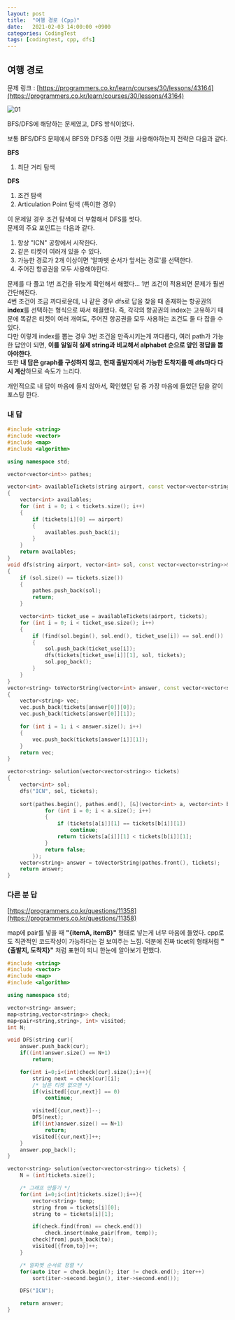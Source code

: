 ```yaml
---
layout: post
title:  "여행 경로 (Cpp)"
date:   2021-02-03 14:00:00 +0900
categories: CodingTest
tags: [codingtest, cpp, dfs]
---
```

## 여행 경로

문제 링크 : [https://programmers.co.kr/learn/courses/30/lessons/43164](https://programmers.co.kr/learn/courses/30/lessons/43164) 

![01](/assets/images/CodingTests/2021-02-03-TravelingPath/01.png)

BFS/DFS에 해당하는 문제였고, DFS 방식이었다.

보통 BFS/DFS 문제에서 BFS와 DFS중 어떤 것을 사용해야하는지 전략은 다음과 같다.

**BFS**
1. 최단 거리 탐색
   
**DFS**
1. 조건 탐색
2. Articulation Point 탐색 (특이한 경우)

이 문제일 경우 조건 탐색에 더 부합해서 DFS를 썻다.  
문제의 주요 포인트는 다음과 같다.

1. 항상 "ICN" 공항에서 시작한다.
2. 같은 티켓이 여러개 있을 수 있다.
3. 가능한 경로가 2개 이상이면 '알파벳 순서가 앞서는 경로'를 선택한다.
4. 주어진 항공권을 모두 사용해야한다.

문제를 다 풀고 1번 조건을 뒤늦게 확인해서 해맸다... 1번 조건이 적용되면 문제가 훨씬 간단해진다.  
4번 조건이 조금 까다로운데, 나 같은 경우 dfs로 답을 찾을 때 존재하는 항공권의 **index**를 선택하는 형식으로 짜서 해결했다. 즉, 각각의 항공권의 index는 고유하기 때문에 똑같은 티켓이 여러 개여도, 주어진 항공권을 모두 사용하는 조건도 둘 다 잡을 수 있다.  
다만 이렇게 index를 뽑는 경우 3번 조건을 만족시키는게 까다롭다, 여러 path가 가능한 답안이 되면, **이를 일일히 실제 string과 비교해서 alphabet 순으로 앞인 정답을 뽑아야한다**.  
또한 **내 답은 graph를 구성하지 않고**, **현재 출발지에서 가능한 도착지를 매 dfs마다 다시 계산**하므로 속도가 느리다.

개인적으로 내 답이 마음에 들지 않아서, 확인했던 답 중 가장 마음에 들었던 답을 같이 포스팅 한다.


### 내 답
```cpp
#include <string>
#include <vector>
#include <map>
#include <algorithm>

using namespace std;

vector<vector<int>> pathes;

vector<int> availableTickets(string airport, const vector<vector<string>>& tickets)
{
    vector<int> availables;
    for (int i = 0; i < tickets.size(); i++)
    {
        if (tickets[i][0] == airport)
        {
            availables.push_back(i);
        }
    }
    return availables;
}
void dfs(string airport, vector<int> sol, const vector<vector<string>>& tickets)
{
    if (sol.size() == tickets.size())
    {
        pathes.push_back(sol);
        return;
    }

    vector<int> ticket_use = availableTickets(airport, tickets);
    for (int i = 0; i < ticket_use.size(); i++)
    {
        if (find(sol.begin(), sol.end(), ticket_use[i]) == sol.end())
        {
            sol.push_back(ticket_use[i]);
            dfs(tickets[ticket_use[i]][1], sol, tickets);
            sol.pop_back();
        }
    }
}
vector<string> toVectorString(vector<int> answer, const vector<vector<string>>& tickets)
{
    vector<string> vec;
    vec.push_back(tickets[answer[0]][0]);
    vec.push_back(tickets[answer[0]][1]);

    for (int i = 1; i < answer.size(); i++)
    {
        vec.push_back(tickets[answer[i]][1]);
    }
    return vec;
}

vector<string> solution(vector<vector<string>> tickets)
{
    vector<int> sol;
    dfs("ICN", sol, tickets);
    
    sort(pathes.begin(), pathes.end(), [&](vector<int> a, vector<int> b) {
            for (int i = 0; i < a.size(); i++)
            {
                if (tickets[a[i]][1] == tickets[b[i]][1])
                    continue;
                return tickets[a[i]][1] < tickets[b[i]][1];
            }
            return false;
        });
    vector<string> answer = toVectorString(pathes.front(), tickets);
    return answer;
}
```

### 다른 분 답
[https://programmers.co.kr/questions/11358](https://programmers.co.kr/questions/11358)

map에 pair를 넣을 때 **"{itemA, itemB}"** 형태로 넣는게 너무 마음에 들었다. cpp로도 직관적인 코드작성이 가능하다는 걸 보여주는 느낌. 덕분에 진짜 ticet의 형태처럼 **"{출발지, 도착지}"** 처럼 표현이 되니 한눈에 알아보기 편했다.

```cpp
#include <string>
#include <vector>
#include <map>
#include <algorithm>

using namespace std;

vector<string> answer;
map<string,vector<string>> check;
map<pair<string,string>, int> visited;
int N;

void DFS(string cur){
    answer.push_back(cur);
    if((int)answer.size() == N+1)
        return;

    for(int i=0;i<(int)check[cur].size();i++){
        string next = check[cur][i];
        /* 남은 티켓 없으면 */
        if(visited[{cur,next}] == 0)
            continue;

        visited[{cur,next}]--;
        DFS(next);
        if((int)answer.size() == N+1)
            return;
        visited[{cur,next}]++;
    }
    answer.pop_back();
}

vector<string> solution(vector<vector<string>> tickets) {
    N = (int)tickets.size();

    /* 그래프 만들기 */
    for(int i=0;i<(int)tickets.size();i++){
        vector<string> temp;
        string from = tickets[i][0];
        string to = tickets[i][1];

        if(check.find(from) == check.end())
            check.insert(make_pair(from, temp));
        check[from].push_back(to);
        visited[{from,to}]++;
    }

    /* 알파벳 순서로 정렬 */
    for(auto iter = check.begin(); iter != check.end(); iter++)
        sort(iter->second.begin(), iter->second.end());

    DFS("ICN");

    return answer;
}
```